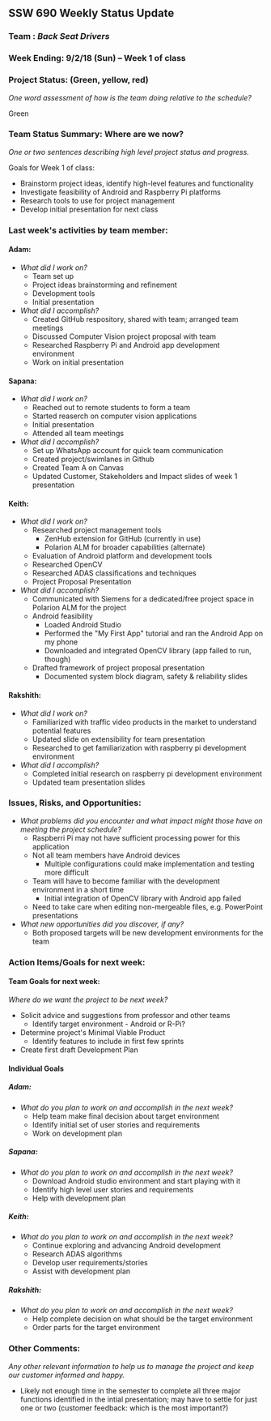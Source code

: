 ## SSW 690 Weekly Status Update

### Team : _Back Seat Drivers_

### Week Ending: 9/2/18 (Sun) – Week 1 of class

### Project Status: (Green, yellow, red)

_One word assessment of how is the team doing relative to the schedule?_

Green

### Team Status Summary: Where are we now?

_One or two sentences describing high level project status and progress._

Goals for Week 1 of class:
* Brainstorm project ideas, identify high-level features and functionality
* Investigate feasibility of Android and Raspberry Pi platforms
* Research tools to use for project management
* Develop initial presentation for next class

### Last week&#39;s activities by team member:

#### Adam:

* _What did I work on?_
  * Team set up
  * Project ideas brainstorming and refinement
  * Development tools
  * Initial presentation
* _What did I accomplish?_
  * Created GitHub respository, shared with team; arranged team meetings
  * Discussed Computer Vision project proposal with team
  * Researched Raspberry Pi and Android app development environment
  * Work on initial presentation

#### Sapana:

* _What did I work on?_
  * Reached out to remote students to form a team
  * Started reaserch on computer vision applications 
  * Initial presentation
  * Attended all team meetings
* _What did I accomplish?_
  * Set up WhatsApp account for quick team communication
  * Created project/swimlanes in Github
  * Created Team A on Canvas 
  * Updated Customer, Stakeholders and Impact slides of week 1 presentation

#### Keith:

* _What did I work on?_
  * Researched project management tools
    * ZenHub extension for GitHub (currently in use)
    * Polarion ALM for broader capabilities (alternate)
  * Evaluation of Android platform and development tools
  * Researched OpenCV
  * Researched ADAS classifications and techniques
  * Project Proposal Presentation
* _What did I accomplish?_
  * Communicated with Siemens for a dedicated/free project space in Polarion ALM for the project
  * Android feasibility
    * Loaded Android Studio
    * Performed the "My First App" tutorial and ran the Android App on my phone
    * Downloaded and integrated OpenCV library (app failed to run, though)
  * Drafted framework of project proposal presentation
    * Documented system block diagram, safety & reliability slides

#### Rakshith:

* _What did I work on?_
  * Familiarized with traffic video products in the market to understand potential features
  * Updated slide on extensibility for team presentation
  * Researched to get familiarization with raspberry pi development environment
* _What did I accomplish?_
  * Completed initial research on raspberry pi development environment
  * Updated team presentation slides

### Issues, Risks, and Opportunities:

* _What problems did you encounter and what impact might those have on meeting the project schedule?_
  * Raspberri Pi may not have sufficient processing power for this application
  * Not all team members have Android devices
    * Multiple configurations could make implementation and testing more difficult
  * Team will have to become familiar with the development environment in a short time
    * Initial integration of OpenCV library with Android app failed
  * Need to take care when editing non-mergeable files, e.g. PowerPoint presentations
* _What new opportunities did you discover, if any?_
  * Both proposed targets will be new development environments for the team

### Action Items/Goals for next week:

#### Team Goals for next week:

_Where do we want the project to be next week?_
* Solicit advice and suggestions from professor and other teams
  * Identify target environment - Android or R-Pi?
* Determine project's Minimal Viable Product
  * Identify features to include in first few sprints
* Create first draft Development Plan

#### Individual Goals

##### Adam:

- _What do you plan to work on and accomplish in the next week?_
  * Help team make final decision about target environment
  * Identify initial set of user stories and requirements
  * Work on development plan

##### Sapana:

- _What do you plan to work on and accomplish in the next week?_
  * Download Android studio environment and start playing with it
  * Identify high level user stories and requirements
  * Help with development plan

##### Keith:

- _What do you plan to work on and accomplish in the next week?_
  * Continue exploring and advancing Android development
  * Research ADAS algorithms
  * Develop user requirements/stories
  * Assist with development plan

##### Rakshith:

- _What do you plan to work on and accomplish in the next week?_
  * Help complete decision on what should be the target environment
  * Order parts for the target environment

### Other Comments:

_Any other relevant information to help us to manage the project and keep our customer informed and happy._
  * Likely not enough time in the semester to complete all three major functions identified in the intial presentation;
    may have to settle for just one or two (customer feedback: which is the most important?)
